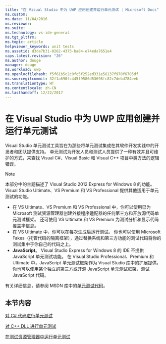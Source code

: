 ```yaml
---
title: "在 Visual Studio 中为 UWP 应用创建并运行单元测试 | Microsoft Docs"
ms.custom: 
ms.date: 11/04/2016
ms.reviewer: 
ms.suite: 
ms.technology: vs-ide-general
ms.tgt_pltfrm: 
ms.topic: article
helpviewer_keywords: unit tests
ms.assetid: d3de7b31-0262-4373-ba84-e74eda7651e4
caps.latest.revision: "26"
ms.author: douge
manager: douge
ms.workload: uwp
ms.openlocfilehash: f5f61b5c2c0fc5f252ed331e58137f970f6705df
ms.sourcegitcommit: 32f1a690fc445f9586d53698fc82c7debd784eeb
ms.translationtype: HT
ms.contentlocale: zh-CN
ms.lasthandoff: 12/22/2017
---
```

# <a name="create-and-run-unit-tests-for-a-uwp-app-in-visual-studio"></a>在 Visual Studio 中为 UWP 应用创建并运行单元测试
Visual Studio 单元测试工具旨在为那些将单元测试集成在其软件开发实践中的开发者和团队提供支持。 单元测试为开发人员和测试人员提供了一种有效并且可维护的方式，来查找 Visual C#、Visual Basic 和 Visual C++ 项目中类方法的逻辑错误。  
  
> [!NOTE]
>  本部分中的主题描述了 Visual Studio 2012 Express for Windows 8 的功能。 Visual Studio Ultimate、VS Premium 和 VS Professional 提供其他适用于单元测试的功能。  
>   
>  -   在 VS Ultimate、VS Premium 和 VS Professional 中，你可以使用已为 Microsoft 测试资源管理器创建外接程序适配器的任何第三方和开放源代码单元测试框架。 还可使用 VS Ultimate 和 VS Premium 为测试分析和显示代码覆盖率信息。  
> -   在 VS Ultimate 中，你可以在每次生成后运行测试。 你也可以使用 Microsoft Fakes（托管代码的隔离框架），通过替换系统和第三方功能的测试代码将你的测试集中于你自己的代码之上。  
> -   **JavaScript**。 Visual Studio Express for Windows 8 的 IDE 不提供 JavaScript 单元测试功能。 在 Visual Studio Professional、Premium 和 Ultimate 中，JavaScript 单元测试框架作为 Visual Studio 库中的扩展提供。 你也可以使用某个独立的第三方或开源 JavaScript 单元测试框架，测试 JavaScript 代码。  
>   
>  有关详细信息，请参阅 MSDN 库中的[单元测试代码](../test/unit-test-your-code.md)。  
  
## <a name="in-this-section"></a>本节内容  
 [对 C# 代码进行单元测试](../test/unit-testing-visual-csharp-code-in-a-store-app.md)  
  
 [对 C++ DLL 进行单元测试](../test/unit-testing-a-visual-cpp-dll-for-store-apps.md)  
  
 [在测试资源管理器中运行单元测试](../test/run-unit-tests-for-store-apps-in-visual-studio.md)
